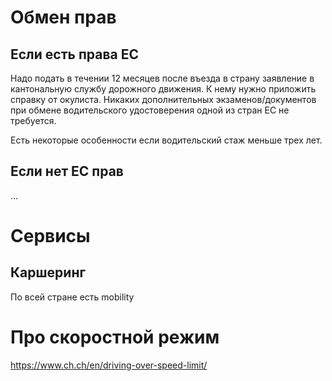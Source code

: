 # Обмен прав
## Если есть права EC
Надо подать в течении 12 месяцев после въезда в страну заявление в кантональную службу дорожного движения. К нему нужно приложить справку от окулиста. Никаких дополнительных экзаменов/документов при обмене водительского удостоверения одной из стран ЕС не требуется.

Есть некоторые особенности если водительский стаж меньше трех лет.

## Если нет ЕС прав
...


# Сервисы
## Каршеринг
По всей стране есть mobility

# Про скоростной режим
https://www.ch.ch/en/driving-over-speed-limit/